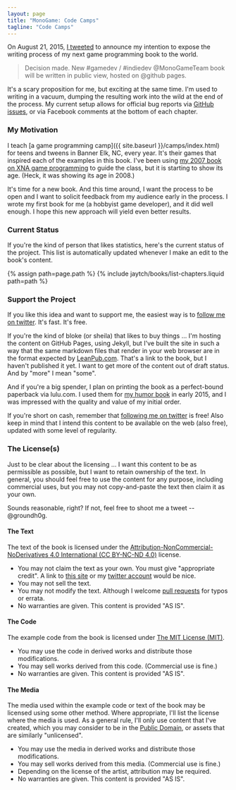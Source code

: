```yaml
---
layout: page
title: "MonoGame: Code Camps"
tagline: "Code Camps"
---
```


On August 21, 2015, [I tweeted](https://twitter.com/groundh0g/status/634589308335210497) to announce my intention to expose the writing process of my next game programming book to the world.

> Decision made. New #gamedev / #indiedev @MonoGameTeam book will be written in public view, hosted on @github pages.

It's a scary proposition for me, but exciting at the same time. I'm used to writing in a vacuum, dumping the resulting work into the wild at the end of the process. My current setup allows for official bug reports via [GitHub issues](https://github.com/groundh0g/codecamps-book/issues), or via Facebook comments at the bottom of each chapter.

### My Motivation

I teach [a game programming camp]({{ site.baseurl }}/camps/index.html) for teens and tweens in Banner Elk, NC, every year. It's their games that inspired each of the examples in this book. I've been using [my 2007 book on XNA game programming](http://amzn.to/1JuxvD8) to guide the class, but it is starting to show its age. (Heck, it was showing its age in 2008.)

It's time for a new book. And this time around, I want the process to be open and I want to solicit feedback from my audience early in the process. I wrote my first book for me (a hobbyist game developer), and it did well enough. I hope this new approach will yield even better results.

### Current Status

If you're the kind of person that likes statistics, here's the current status of the project. This list is automatically updated whenever I make an edit to the book's content.

{% assign path=page.path %}
{% include jaytch/books/list-chapters.liquid path=path %}

### Support the Project

If you like this idea and want to support me, the easiest way is to [follow me on twitter](https://twitter.com/groundh0g). It's fast. It's free.

If you're the kind of bloke (or sheila) that likes to buy things ... I'm hosting the content on GitHub Pages, using Jekyll, but I've built the site in such a way that the same markdown files that render in your web browser are in the format expected by [LeanPub.com](https://leanpub.com/monogamecodecamps). That's a link to the book, but I haven't published it yet. I want to get more of the content out of draft status. And by "more" I mean "some".

And if you're a big spender, I plan on printing the book as a perfect-bound paperback via lulu.com. I used them for [my humor book](http://www.lulu.com/shop/joseph-hall/fauxcabulary/paperback/product-22179468.html) in early 2015, and I was impressed with the quality and value of my initial order.

If you're short on cash, remember that [following me on twitter](https://twitter.com/groundh0g) is free! Also keep in mind that I intend this content to be available on the web (also free), updated with some level of regularity.

### The License(s)

Just to be clear about the licensing ... I want this content to be as permissible as possible, but I want to retain ownership of the text. In general, you should feel free to use the content for any purpose, including commercial uses, but you may not copy-and-paste the text then claim it as your own.

Sounds reasonable, right? If not, feel free to shoot me a tweet -- @groundh0g.

#### The Text

The text of the book is licensed under the [Attribution-NonCommercial-NoDerivatives 4.0 International (CC BY-NC-ND 4.0)](http://creativecommons.org/licenses/by-nc-nd/4.0/) license.

* You may not claim the text as your own. You must give "appropriate credit". A link to [this site](http://codetopia.com/book/codecamps/) or my [twitter account](https://twitter.com/groundh0g) would be nice.
* You may not sell the text.
* You may not modify the text. Although I welcome [pull requests](https://github.com/groundh0g/codetopia.com/tree/gh-pages) for typos or errata.
* No warranties are given. This content is provided "AS IS". 

#### The Code

The example code from the book is licensed under [The MIT License (MIT)](http://choosealicense.com/licenses/mit/).

* You may use the code in derived works and distribute those modifications.
* You may sell works derived from this code. (Commercial use is fine.)
* No warranties are given. This content is provided "AS IS". 

#### The Media

The media used within the example code or text of the book may be licensed using some other method. Where appropriate, I'll list the license where the media is used. As a general rule, I'll only use content that I've created, which you may consider to be in the [Public Domain](http://choosealicense.com/licenses/unlicense/), or assets that are similarly "unlicensed".

* You may use the media in derived works and distribute those modifications.
* You may sell works derived from this media. (Commercial use is fine.)
* Depending on the license of the artist, attribution may be required.
* No warranties are given. This content is provided "AS IS". 

